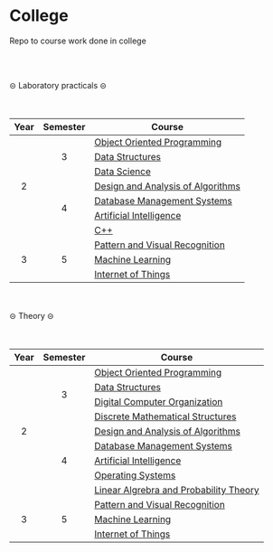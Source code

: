 # College
Repo to course work done in college

<br></br>
  <summary>⊝ Laboratory practicals ⊝</summary>
  <br></br>
  <table>
  <thead>
    <tr>
      <th>Year</th>
      <th>Semester</th>
      <th>Course</th>
    </tr>
  </thead>
  <tbody>
    <tr>
      <td rowspan="7" align="center">2</td>
      <td rowspan="3" align="center">3</td>
      <td><a href="Year 2/Semester 3/OOP/README.md">Object Oriented Programming</a></td>
    </tr>
    <tr>
      <td><a href="Year 2/Semester 3/Data Structures/README.md">Data Structures</a></td>
    </tr>
      <tr>
      <td><a href="Year 2/Semester 3/DS/">Data Science</a></td>
    </tr>
    <tr>
      <td rowspan="4" align="center">4</td>
      <td><a href="Year 2/Semester 4/DAA/README.md">Design and Analysis of Algorithms</a></td>
    </tr>
    <tr>
      <td><a href="Year 2/Semester 4/DBMS/">Database Management Systems</a></td>
    </tr>
    <tr>
      <td><a href="Year 2/Semester 4/AI/README.md">Artificial Intelligence</a></td>
    </tr>
      <tr>
      <td><a href="Year 2/Semester 4/CPP/README.md">C++</a></td>
    </tr>
    <tr>
      <td rowspan="3" align="center">3</td>
      <td rowspan="3" align="center">5</td>
        <td><a href="Year 3/Semester 5/PVR/README.md">Pattern and Visual Recognition</a></td>
    </tr>
    <tr>
        <td><a href="Year 3/Semester 5/ML/README.md">Machine Learning</a></td>
    </tr>
    <tr>
        <td><a href="Year 3/Semester 5/IOT/README.md">Internet of Things</a></td>
    </tr>
    







</tbody>
</table>
<br></br>

  <summary>⊝ Theory ⊝</summary>
  <br></br>
  <table>
  <thead>
    <tr>
      <th>Year</th>
      <th>Semester</th>
      <th>Course</th>
    </tr>
  </thead>
  <tbody>
    <tr>
      <td rowspan="9" align="center">2</td>
      <td rowspan="4" align="center">3</td>
      <td><a href="https://drive.google.com/drive/folders/1WMD4NjG7wU18EaBmNAga5ogMesNArVje?usp=share_link">Object Oriented Programming</a></td>
    </tr>
    <tr>
      <td><a href="https://drive.google.com/drive/folders/1E67iobJV-q56_XHE8iM-KDttQw9KllsM?usp=share_link">Data Structures</a></td>
    </tr>
    <tr>
      <td><a href="https://drive.google.com/drive/folders/1aFOUaPXoa2rpw7IX_RnljsPrBC_iX7gH?usp=share_link">Digital Computer Organization</a></td>
    </tr>
    <tr>
      <td><a href="https://drive.google.com/drive/folders/1aES26g25hRoV9Zs7M8uqI48GfVvY7HO5?usp=share_link">Discrete Mathematical Structures</a></td>
    </tr>
    <tr>
      <td rowspan="5" align="center">4</td>
      <td><a href="https://drive.google.com/drive/folders/1we6ceBVfoWCspvH4TAFQK4MGa33pKOss?usp=share_link">Design and Analysis of Algorithms</a></td>
    </tr>
    <tr>
      <td><a href="https://drive.google.com/drive/folders/1we6ceBVfoWCspvH4TAFQK4MGa33pKOss?usp=share_link">Database Management Systems</a></td>
    </tr>
    <tr>
      <td><a href="https://drive.google.com/drive/folders/1JklrR33zfOlERCY48gj8KIZ7byx0xwXe?usp=share_link">Artificial Intelligence</a></td>
    </tr>
    <tr>
      <td><a href="https://drive.google.com/drive/folders/1U4Jb-z5F7P8oUYdIGZ3QsztdXg5UxWHu?usp=share_link">Operating Systems</a></td>
    </tr>
    <tr>
      <td><a href="https://drive.google.com/drive/folders/1OBzpVXvoi-oCRuWs3lg1K7FtTAnXUFmP?usp=share_link">Linear Algrebra and Probability Theory</a></td>
    </tr>
    <tr>
      <td rowspan="4" align="center">3</td>
      <td rowspan="4" align="center">5</td>
      <td><a href="Year 3/Semester 5/PVR/README.md">Pattern and Visual Recognition</a></td>
    </tr>
    <tr>
        <td><a href="Year 3/Semester 5/ML/README.md">Machine Learning</a></td>
    </tr>
    <tr>
        <td><a href="Year 3/Semester 5/IOT/README.md">Internet of Things</a></td>
    </tr>
    







</tbody>
</table>
